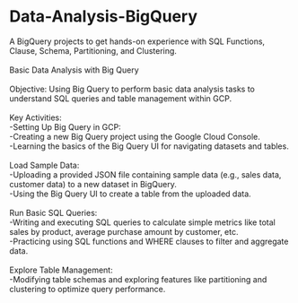 # Data-Analysis-BigQuery
A BigQuery projects to get hands-on experience with SQL Functions, Clause, Schema, Partitioning, and Clustering.<br />
<br />
Basic Data Analysis with Big Query<br />
<br />
Objective: Using Big Query to perform basic data analysis tasks to understand SQL queries and table management within GCP.<br />
<br />
Key Activities:<br />
-Setting Up Big Query in GCP:<br />
-Creating a new Big Query project using the Google Cloud Console.<br />
-Learning the basics of the Big Query UI for navigating datasets and tables.<br />
<br />
Load Sample Data:<br />
-Uploading a provided JSON file containing sample data (e.g., sales data, customer data) to a new dataset in BigQuery.<br />
-Using the Big Query UI to create a table from the uploaded data.<br />
<br />
Run Basic SQL Queries:<br />
-Writing and executing SQL queries to calculate simple metrics like total sales by product, average purchase amount by customer, etc.<br />
-Practicing using SQL functions and WHERE clauses to filter and aggregate data.<br />
<br />
Explore Table Management:<br />
-Modifying table schemas and exploring features like partitioning and clustering to optimize query performance.<br />

